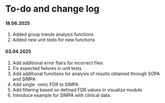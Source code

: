 # To-do and change log

#### 18.06.2025
1. Added group trends analysis functions
2. Added new unit tests for new functions

#### 03.04.2025
1. Add additional error flairs for incorrect files
2. Fix expected failures in unit tests
3. Add additional functions for analysis of results obtained through SOPA and SIMPA
4. Add single -omic FDR to SIMPA
5. Add filtering based on defined FDR values in visualize module
6. Introduce example for SIMPA with clinical data.
